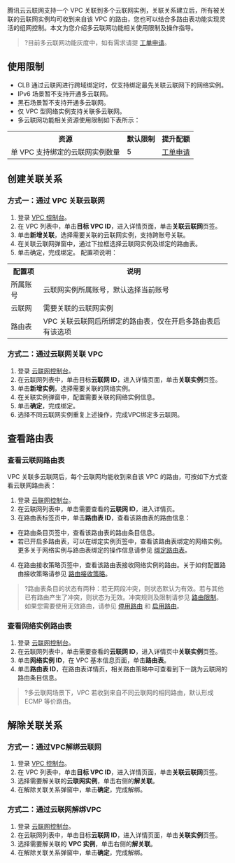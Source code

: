 腾讯云云联网支持一个 VPC 关联到多个云联网实例，关联关系建立后，所有被关联的云联网实例均可收到来自该 VPC 的路由，您也可以结合多路由表功能实现灵活的组网控制。本文为您介绍多云联网功能相关使用限制及操作指导。
>?目前多云联网功能灰度中，如有需求请提 [工单申请](https://console.cloud.tencent.com/workorder/category)。
>

## 使用限制
- CLB 通过云联网进行跨域绑定时，仅支持绑定最先关联云联网下的网络实例。
- IPv6 场景暂不支持开通多云联网。
- 黑石场景暂不支持开通多云联网。
- 仅 VPC 型网络实例支持关联多云联网。
- 多云联网功能相关资源使用限制如下表所示：
<table>
<tr>
<th>资源</th>
<th>默认限制</th>
<th>提升配额</th>
</tr>
<tr>
<td>单 VPC 支持绑定的云联网实例数量</td>
<td>5</td>
<td> <a href="https://console.cloud.tencent.com/workorder/category">工单申请</a></td>
</table>

## 创建关联关系
### 方式一：通过 VPC 关联云联网
1. 登录 [VPC 控制台](https://console.cloud.tencent.com/vpc)。
2. 在 VPC 列表中，单击**目标 VPC ID**，进入详情页面，单击**关联云联网**页签。
3. 单击**新增关联**，选择需要关联的云联网实例，支持跨账号关联。
4. 在关联云联网弹窗中，通过下拉框选择云联网实例及绑定的路由表。
5. 单击确定，完成绑定。
配置项说明：
<table>
<tr>
<th>配置项</th>
<th>说明</th>
</tr>
<tr>
<td>所属账号</td>
<td>云联网实例所属账号，默认选择当前账号</td>
</tr>
<tr>
<td>云联网</td>
<td>需要关联的云联网实例</td>
</tr>
<tr>
<td>路由表</td>
<td>VPC 关联云联网后所绑定的路由表，仅在开启多路由表后有该选项</td>
</tr>
</table>


### 方式二：通过云联网关联 VPC
1. 登录 [云联网控制台](https://console.cloud.tencent.com/vpc/ccn)。
2. 在云联网列表中，单击目标**云联网 ID**，进入详情页面，单击**关联实例**页签。
3. 单击**新增实例**，选择需要关联的网络实例。
4. 在关联实例弹窗中，配置需要关联的网络实例信息。
5. 单击**确定**，完成绑定。
6. 选择不同云联网实例重复上述操作，完成VPC绑定多云联网。

## 查看路由表
### 查看云联网路由表
VPC 关联多云联网后，每个云联网均能收到来自该 VPC 的路由，可按如下方式查看云联网路由表：
1. 登录 [云联网控制台](https://console.cloud.tencent.com/vpc/ccn)。
2. 在云联网列表中，单击需要查看的**云联网 ID**，进入详情页。
3. 在路由表标签页中，单击**路由表 ID**，查看该路由表的路由信息：
  - 在路由条目页签中，查看该路由表的路由条目信息。
  - 若已开启多路由表，可以在绑定实例页签中，查看该路由表绑定的网络实例。更多关于网络实例与路由表绑定的操作信息请参见 [绑定路由表](https://cloud.tencent.com/document/product/877/95716)。
4. 在路由接收策略页签中，查看该路由表接收网络实例的路由。关于如何配置路由接收策略请参见 [路由接收策略](https://cloud.tencent.com/document/product/877/95715)。
>?路由表条目的状态有两种：若无网段冲突，则状态默认为有效。若与其他已有路由产生了冲突，则状态为无效。冲突规则及限制请参见 [路由限制](https://cloud.tencent.com/document/product/877/18679#lyxz)。如果您需要使用无效路由，请参见 [停用路由](https://cloud.tencent.com/document/product/877/18746) 和 [启用路由](https://cloud.tencent.com/document/product/877/18750)。
>

### 查看网络实例路由表
1. 登录 [云联网控制台](https://console.cloud.tencent.com/vpc/ccn)。
2. 在云联网列表中，单击需要查看的**云联网 ID**，进入详情页中**关联实例**页签。
3. 单击**网络实例 ID**，在 VPC 基本信息页面，单击**路由表**。
4. 单击**路由表 ID**，在路由表详情页，相关路由策略中可查看到下一跳为云联网的路由条目信息。
>?多云联网场景下，VPC 若收到来自不同云联网的相同路由，默认形成 ECMP 等价路由。
>

## 解除关联关系
### 方式一：通过VPC解绑云联网
1. 登录 [VPC 控制台](https://console.cloud.tencent.com/vpc)。
2. 在 VPC 列表中，单击**目标 VPC ID**，进入详情页面，单击**关联云联网**页签。
3. 选择需要解关联的**云联网实例**，单击右侧的**解关联**。
4. 在解除关联关系弹窗中，单击**确定**，完成解绑。

### 方式二：通过云联网解绑VPC
1. 登录 [云联网控制台](https://console.cloud.tencent.com/vpc/ccn)。
2. 在云联网列表中，单击目标**云联网 ID**，进入详情页面，单击**关联实例**页签。
3. 选择需要解关联的 **VPC 实例**，单击右侧的**解关联**。
4. 在解除关联关系弹窗中，单击**确定**，完成解绑。
